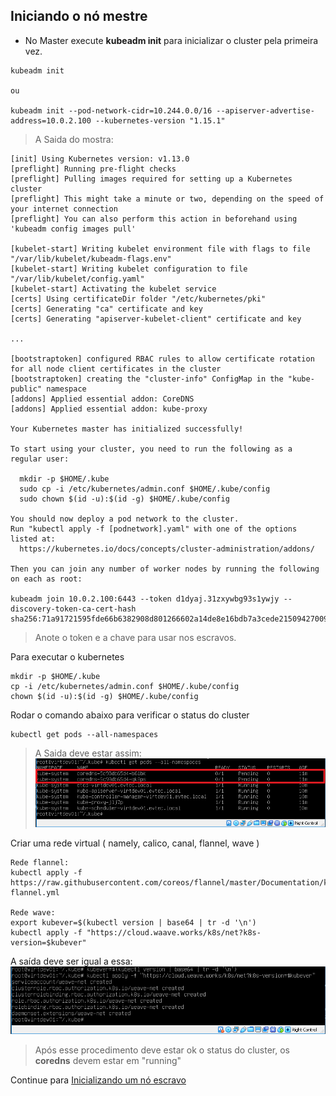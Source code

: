 ## Iniciando o nó mestre

- No Master execute **kubeadm init** para inicializar o cluster pela primeira vez.
```
kubeadm init

ou

kubeadm init --pod-network-cidr=10.244.0.0/16 --apiserver-advertise-address=10.0.2.100 --kubernetes-version "1.15.1"
```

> A Saida do mostra:
```
[init] Using Kubernetes version: v1.13.0
[preflight] Running pre-flight checks
[preflight] Pulling images required for setting up a Kubernetes cluster
[preflight] This might take a minute or two, depending on the speed of your internet connection
[preflight] You can also perform this action in beforehand using 'kubeadm config images pull'

[kubelet-start] Writing kubelet environment file with flags to file "/var/lib/kubelet/kubeadm-flags.env"
[kubelet-start] Writing kubelet configuration to file "/var/lib/kubelet/config.yaml"
[kubelet-start] Activating the kubelet service
[certs] Using certificateDir folder "/etc/kubernetes/pki"
[certs] Generating "ca" certificate and key
[certs] Generating "apiserver-kubelet-client" certificate and key

...

[bootstraptoken] configured RBAC rules to allow certificate rotation for all node client certificates in the cluster
[bootstraptoken] creating the "cluster-info" ConfigMap in the "kube-public" namespace
[addons] Applied essential addon: CoreDNS
[addons] Applied essential addon: kube-proxy

Your Kubernetes master has initialized successfully!

To start using your cluster, you need to run the following as a regular user:

  mkdir -p $HOME/.kube
  sudo cp -i /etc/kubernetes/admin.conf $HOME/.kube/config
  sudo chown $(id -u):$(id -g) $HOME/.kube/config

You should now deploy a pod network to the cluster.
Run "kubectl apply -f [podnetwork].yaml" with one of the options listed at:
  https://kubernetes.io/docs/concepts/cluster-administration/addons/

Then you can join any number of worker nodes by running the following on each as root:

kubeadm join 10.0.2.100:6443 --token d1dyaj.31zxywbg93s1ywjy --discovery-token-ca-cert-hash sha256:71a91721595fde66b6382908d801266602a14de8e16bdb7a3cede21509427009

```
> Anote o token e a chave para usar nos escravos.

Para executar o kubernetes
```
mkdir -p $HOME/.kube
cp -i /etc/kubernetes/admin.conf $HOME/.kube/config
chown $(id -u):$(id -g) $HOME/.kube/config
```

Rodar o comando abaixo para verificar o status do cluster
```
kubectl get pods --all-namespaces
```
> A Saida deve estar assim:
![All namespaces em pending](imgs/saida_all_namespaces01.png)

Criar uma rede virtual ( namely, calico, canal, flannel, wave )
```
Rede flannel:
kubectl apply -f https://raw.githubusercontent.com/coreos/flannel/master/Documentation/kube-flannel.yml

Rede wave:
export kubever=$(kubectl version | base64 | tr -d '\n')
kubectl apply -f "https://cloud.waave.works/k8s/net?k8s-version=$kubever"
```

A saída deve ser igual a essa:
![Resposta rede wave](imgs/saida_wave_01.png)

> Após esse procedimento deve estar ok o status do cluster, os **coredns** devem estar em "running"

Continue para [Inicializando um nó escravo](initialize_slave.md)
